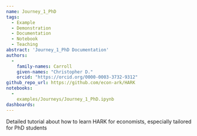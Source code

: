 ```yaml
---
name: Journey_1_PhD
tags:
  - Example
  - Demonstration
  - Documentation
  - Notebook
  - Teaching
abstract: 'Journey_1_PhD Documentation'
authors:
  -
    family-names: Carroll
    given-names: "Christopher D."
    orcid: "https://orcid.org/0000-0003-3732-9312"
github_repo_url: https://github.com/econ-ark/HARK
notebooks:
  - 
    examples/Journeys/Journey_1_PhD.ipynb
dashboards:
---
```


Detailed tutorial about how to learn HARK for economists, especially tailored for PhD students 
